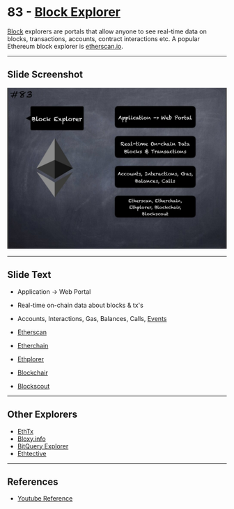 # 83 - [Block Explorer](Block%20Explorer.md)

[Block](Block.md) explorers are portals that allow anyone to see real-time data on blocks, transactions, accounts, contract interactions etc. A popular Ethereum block explorer is [etherscan.io](http://etherscan.io/).

___
## Slide Screenshot
![083.jpg](../../images/1.%20Ethereum%20101/083.jpg)
___
## Slide Text
- Application -> Web Portal
- Real-time on-chain data about blocks & tx's
- Accounts, Interactions, Gas, Balances, Calls, [Events](../2.%20Solidity%20101/Events.md)

- [Etherscan](https://etherscan.com)
- [Etherchain](https://etherchain.org/)
- [Ethplorer](https://ethplorer.io/)
- [Blockchair](https://blockchair.com/)
- [Blockscout](https://blockscout.com/)

___
## Other Explorers
- [EthTx](https://ethtx.info/)
- [Bloxy.info](https://bloxy.info)
- [BitQuery Explorer](https://explorer.bitquery.io)
- [Ethtective](https://ethtective.com/)
___
## References
- [Youtube Reference](https://youtu.be/I-TjCtjDs1M?t=349)
